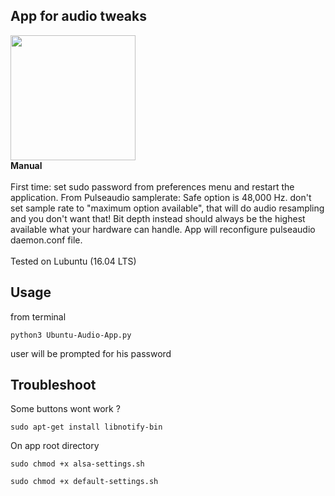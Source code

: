 ﻿## App for audio tweaks
<img src="https://drive.google.com/uc?id=1rc1VOeYE7tynZliLVu6sUqeqWavtIGvA" width="auto" height="200"/>
<br>
 <strong>Manual</strong>
<br>
<br>
First time: set sudo password from preferences menu and restart the application. From Pulseaudio samplerate: Safe option is 48,000 Hz. don't set sample rate to "maximum option available", that will do audio resampling and you don't want that! Bit depth instead should always be the highest available what your hardware can handle. App will reconfigure pulseaudio daemon.conf file.
<br>
<br>
Tested on Lubuntu (16.04 LTS)
<br>

## Usage

from terminal
```
python3 Ubuntu-Audio-App.py
```

user will be prompted for his password

## Troubleshoot

Some buttons wont work ?

```
sudo apt-get install libnotify-bin

```

On app root directory


```
sudo chmod +x alsa-settings.sh

sudo chmod +x default-settings.sh

```

